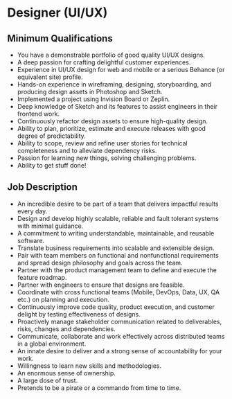 # Designer (UI/UX)

## Minimum Qualifications
* You have a demonstrable portfolio of good quality UI/UX designs.
* A deep passion for crafting delightful customer experiences.
* Experience in UI/UX design for web and mobile or a serious Behance (or equivalent site) profile.
* Hands-on experience in wireframing, designing, storyboarding, and producing design assets in Photoshop and Sketch.
* Implemented a project using Invision Board or Zeplin.
* Deep knowledge of Sketch and its features to assist engineers in their frontend work.
* Continuously refactor design assets to ensure high-quality design.
* Ability to plan, prioritize, estimate and execute releases with good degree of predictability.
* Ability to scope, review and refine user stories for technical completeness and to alleviate dependency risks.
* Passion for learning new things, solving challenging problems.
* Ability to get stuff done!

## Job Description
* An incredible desire to be part of a team that delivers impactful results every day.
* Design and develop highly scalable, reliable and fault tolerant systems with minimal guidance.
* A commitment to writing understandable, maintainable, and reusable software.
* Translate business requirements into scalable and extensible design.
* Pair with team members on functional and nonfunctional requirements and spread design philosophy and goals across the team.
* Partner with the product management team to define and execute the feature roadmap.
* Partner with engineers to ensure that designs are feasible.
* Coordinate with cross functional teams (Mobile, DevOps, Data, UX, QA etc.) on planning and execution.
* Continuously improve code quality, product execution, and customer delight by testing effectiveness of designs.
* Proactively manage stakeholder communication related to deliverables, risks, changes and dependencies.
* Communicate, collaborate and work effectively across distributed teams in a global environment.
* An innate desire to deliver and a strong sense of accountability for your work.
* Willingness to learn new skills and methodologies.
* An enormous sense of ownership.
* A large dose of trust.
* Pretends to be a pirate or a commando from time to time.

